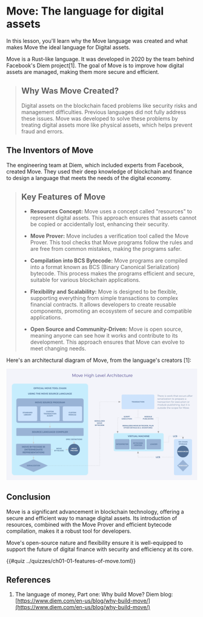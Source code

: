 # Move: The language for digital assets

In this lesson, you'll learn why the Move language was created and what makes Move the ideal language for Digital assets.

Move is a Rust-like language. It was developed in 2020 by the team behind Facebook's Diem project[1]. The goal of Move is to improve how digital assets are managed, making them more secure and efficient.

> ## Why Was Move Created?
>
>Digital assets on the blockchain faced problems like security risks and management difficulties. Previous languages did not fully address these issues. Move was developed to solve these problems by treating digital assets more like physical assets, which helps prevent fraud and errors.
>

## The Inventors of Move

The engineering team at Diem, which included experts from Facebook, created Move. They used their deep knowledge of blockchain and finance to design a language that meets the needs of the digital economy.

> ## Key Features of Move
>
>- **Resources Concept:** Move uses a concept called "resources" to represent digital assets. This approach ensures that assets cannot be copied or accidentally lost, enhancing their security.
>
>- **Move Prover:** Move includes a verification tool called the Move Prover. This tool checks that Move programs follow the rules and are free from common mistakes, making the programs safer.
>
>- **Compilation into BCS Bytecode:** Move programs are compiled into a format known as BCS (Binary Canonical Serialization) bytecode. This process makes the programs efficient and secure, suitable for various blockchain applications.
>
>- **Flexibility and Scalability:** Move is designed to be flexible, supporting everything from simple transactions to complex financial contracts. It allows developers to create reusable components, promoting an ecosystem of secure and compatible applications.
>
>- **Open Source and Community-Driven:** Move is open source, meaning anyone can see how it works and contribute to its development. This approach ensures that Move can evolve to meet changing needs.
>

Here's an architectural diagram of Move, from the language's creators [1]:

![Move high-level architecture](./img/move_architecture.png "Move high-level architecture")

## Conclusion

Move is a significant advancement in blockchain technology, offering a secure and efficient way to manage digital assets. Its introduction of resources, combined with the Move Prover and efficient bytecode compilation, makes it a robust tool for developers. 

Move's open-source nature and flexibility ensure it is well-equipped to support the future of digital finance with security and efficiency at its core.

{{#quiz ../quizzes/ch01-01-features-of-move.toml}}

## References

1. The language of money, Part one: Why build Move? Diem blog: [https://www.diem.com/en-us/blog/why-build-move/](https://www.diem.com/en-us/blog/why-build-move/)